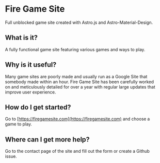 # Fire Game Site

Full unblocked game site created with Astro.js and Astro-Material-Design.

## What is it?
A fully functional game site featuring various games and ways to play.

## Why is it useful?
Many game sites are poorly made and usually run as a Google Site that somebody made within an hour. Fire Game Site has been carefully worked on and meticulously detailed for over a year with regular large updates that improve user experience.

## How do I get started?
Go to [https://firegamesite.com](https://firegamesite.com) and choose a game to play.

## Where can I get more help?
Go to the contact page of the site and fill out the form or create a Github issue.
